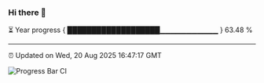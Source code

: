 ### Hi there 👋

⏳ Year progress { ███████████████████▁▁▁▁▁▁▁▁▁▁▁ } 63.48 %

---

⏰ Updated on Wed, 20 Aug 2025 16:47:17 GMT

![Progress Bar CI](https://github.com/IshwaranRudhara/GIT-ACTION/workflows/Progress%20Bar%20CI/badge.svg)
